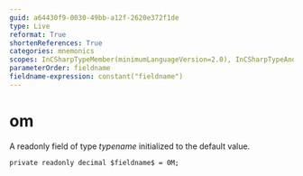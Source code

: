 ```yaml
---
guid: a64430f9-0030-49bb-a12f-2620e372f1de
type: Live
reformat: True
shortenReferences: True
categories: mnemonics
scopes: InCSharpTypeMember(minimumLanguageVersion=2.0), InCSharpTypeAndNamespace(minimumLanguageVersion=2.0)
parameterOrder: fieldname
fieldname-expression: constant("fieldname")
---
```


# om

A readonly field of type $typename$ initialized to the default value.

```
private readonly decimal $fieldname$ = 0M;
```
